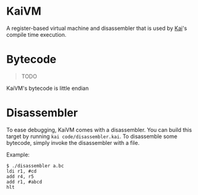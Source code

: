 # KaiVM
A register-based virtual machine and disassembler that is used by [Kai]()'s compile time execution.

# Bytecode
> TODO

KaiVM's bytecode is little endian

# Disassembler
To ease debugging, KaiVM comes with a disassembler. You can build this target by running `kai code/disassembler.kai`. To disassemble some bytecode, simply invoke the disassembler with a file.

Example:
```
$ ./disassembler a.bc 
ldi r1, #cd
add r4, r5
add r1, #abcd
hlt
```